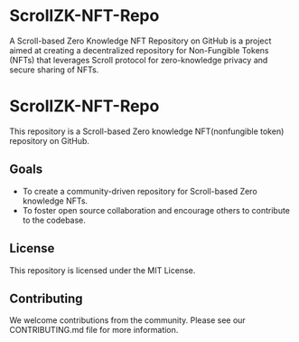 # ScrollZK-NFT-Repo
A Scroll-based Zero Knowledge NFT Repository on GitHub is a project aimed at creating a decentralized repository for Non-Fungible Tokens (NFTs) that leverages Scroll protocol for zero-knowledge privacy and secure sharing of NFTs.
# ScrollZK-NFT-Repo

This repository is a Scroll-based Zero knowledge NFT(nonfungible token) repository on GitHub.

## Goals

- To create a community-driven repository for Scroll-based Zero knowledge NFTs.
- To foster open source collaboration and encourage others to contribute to the codebase.

## License

This repository is licensed under the MIT License.

## Contributing

We welcome contributions from the community. Please see our CONTRIBUTING.md file for more information.
